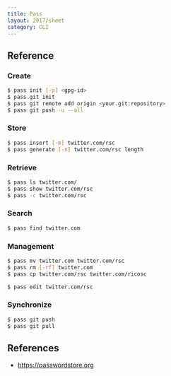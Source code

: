 ```yaml
---
title: Pass
layout: 2017/sheet
category: CLI
---
```


Reference
---------

### Create

```sh
$ pass init [-p] <gpg-id>
$ pass git init
$ pass git remote add origin <your.git:repository>
$ pass git push -u --all
```

### Store

```sh
$ pass insert [-m] twitter.com/rsc
$ pass generate [-n] twitter.com/rsc length
```

### Retrieve

```sh
$ pass ls twitter.com/
$ pass show twitter.com/rsc
$ pass -c twitter.com/rsc
```

### Search

```sh
$ pass find twitter.com
```

### Management

```sh
$ pass mv twitter.com twitter.com/rsc
$ pass rm [-rf] twitter.com
$ pass cp twitter.com/rsc twitter.com/ricosc
```

```sh
$ pass edit twitter.com/rsc
```

### Synchronize

```sh
$ pass git push
$ pass git pull
```

## References

* <https://passwordstore.org>

